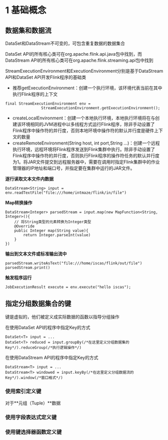# 1 基础概念

## 数据集和数据流

DataSet和DataStream不可变的，可包含重复数据的数据集合

DataSet API的所有核心类可在org.apache.flink.api.java包中找到，而DataStream API的所有核心类可在org.apache.flink.streaming.api包中找到

StreamExecutionEnvironment和ExecutionEnvironment分别是基于DataStream API和DataSet API开发Flink程序的基础类

* 推荐getExecutionEnvironment：创建一个执行环境，该环境代表当前在其中执行Flink程序的上下文

```
final StreamExecutionEnvironment env =
                StreamExecutionEnvironment.getExecutionEnvironment();
```

* createLocalEnvironment：创建一个本地执行环境，本地执行环境将在与创建该环境相同的JVM进程中以多线程方式运行Flink程序，除非手动设置了Flink程序中操作符的并行度，否则本地环境中操作符的默认并行度是硬件上下文的数量
* createRemoteEnvironment(String host, int port,String ...)：创建一个远程执行环境，远程环境将Flink程序发送到Flink集群中执行。除非手动设置了Flink程序中操作符的并行度，否则执行Flink程序的操作符任务的默认并行度为1。将JAR文件提交到远程服务器中，需要在调用时指定Flink集群中的作业管理器的IP地址和端口号，并指定要在集群中运行的JAR文件。

**逐行读取文本文件内数据**

```
DataStream<String> input = env.readTextFile("file:///home/intmaze/flink/in/file")
```

**Map转换操作**

```
DataStream<Integer> parsedStream = input.map(new MapFunction<String, Integer>(){
	// 将String类型的元素转换为Integer类型
	@Override
	public Integer map(String value){
		return Integer.parseInt(value)
	}
})
```

**输出到文本文件或标准输出流中**

```
parsedStream.writeAsText("file:///home/iscas/flink/out/file")
parsedStream.print()
```

**触发程序运行**

```
JobExecutionResult execute = env.execute("hello iscas");
```

## 指定分组数据集合的键

键是虚拟的，他们被定义成实际数据的函数以指导分组操作

在使用DataSet API的程序中指定Key的方式

```
DataSet<T> input = ...
DataSet<T> reduced = input.groupBy(/*在这里定义分组数据集的Key*/).reduceGroup(/*执行逻辑操作*/)
```

在使用DataStream API的程序中指定Key的方式

```
DataStream<T> input = ...
DataStream<T> windowed = input.keyBy(/*在这里定义分组数据流的Key*/).window(/*窗口格式*/)
```

### 使用索引定义键

对于**元组（Tuple）**数据

### 使用字段表达式定义键

### 使用键选择器函数定义键

